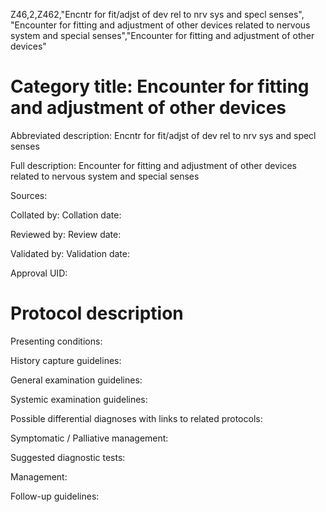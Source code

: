 Z46,2,Z462,"Encntr for fit/adjst of dev rel to nrv sys and specl senses", "Encounter for fitting and adjustment of other devices related to nervous system and special senses","Encounter for fitting and adjustment of other devices"
# Category title: Encounter for fitting and adjustment of other devices

Abbreviated description: Encntr for fit/adjst of dev rel to nrv sys and specl senses

Full description: Encounter for fitting and adjustment of other devices related to nervous system and special senses

Sources:

Collated by:
Collation date:

Reviewed by:
Review date:

Validated by:
Validation date:

Approval UID:

# Protocol description

Presenting conditions:

History capture guidelines:

General examination guidelines:

Systemic examination guidelines:

Possible differential diagnoses with links to related protocols:

Symptomatic / Palliative management:

Suggested diagnostic tests:

Management:

Follow-up guidelines:
